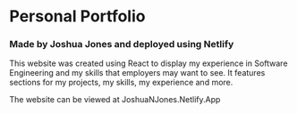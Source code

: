 # Personal Portfolio
### Made by Joshua Jones and deployed using Netlify


This website was created using React to display my experience in Software Engineering and my skills that employers may want to see.
It features sections for my projects, my skills, my experience and more.

The website can be viewed at JoshuaNJones.Netlify.App
 
